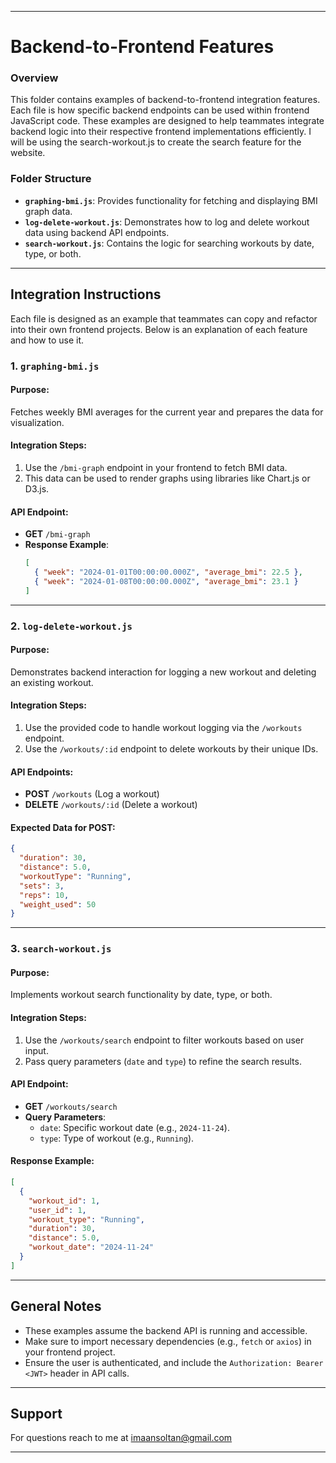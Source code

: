 

---

# Backend-to-Frontend Features

### **Overview**
This folder contains examples of backend-to-frontend integration features. Each file is how specific backend endpoints can be used within frontend JavaScript code. These examples are designed to help teammates integrate backend logic into their respective frontend implementations efficiently. I will be using the search-workout.js to create the search feature for the website.

### **Folder Structure**
- **`graphing-bmi.js`**: Provides functionality for fetching and displaying BMI graph data.
- **`log-delete-workout.js`**: Demonstrates how to log and delete workout data using backend API endpoints.
- **`search-workout.js`**: Contains the logic for searching workouts by date, type, or both.

---

## **Integration Instructions**

Each file is designed as an example that teammates can copy and refactor into their own frontend projects. Below is an explanation of each feature and how to use it.

### **1. `graphing-bmi.js`**
#### **Purpose**:
Fetches weekly BMI averages for the current year and prepares the data for visualization.

#### **Integration Steps**:
1. Use the `/bmi-graph` endpoint in your frontend to fetch BMI data.
2. This data can be used to render graphs using libraries like Chart.js or D3.js.

#### **API Endpoint**:
- **GET** `/bmi-graph`
- **Response Example**:
    ```json
    [
      { "week": "2024-01-01T00:00:00.000Z", "average_bmi": 22.5 },
      { "week": "2024-01-08T00:00:00.000Z", "average_bmi": 23.1 }
    ]
    ```

---

### **2. `log-delete-workout.js`**
#### **Purpose**:
Demonstrates backend interaction for logging a new workout and deleting an existing workout.

#### **Integration Steps**:
1. Use the provided code to handle workout logging via the `/workouts` endpoint.
2. Use the `/workouts/:id` endpoint to delete workouts by their unique IDs.

#### **API Endpoints**:
- **POST** `/workouts` (Log a workout)
- **DELETE** `/workouts/:id` (Delete a workout)

#### **Expected Data for POST**:
```json
{
  "duration": 30,
  "distance": 5.0,
  "workoutType": "Running",
  "sets": 3,
  "reps": 10,
  "weight_used": 50
}
```

---

### **3. `search-workout.js`**
#### **Purpose**:
Implements workout search functionality by date, type, or both.

#### **Integration Steps**:
1. Use the `/workouts/search` endpoint to filter workouts based on user input.
2. Pass query parameters (`date` and `type`) to refine the search results.

#### **API Endpoint**:
- **GET** `/workouts/search`
- **Query Parameters**:
    - `date`: Specific workout date (e.g., `2024-11-24`).
    - `type`: Type of workout (e.g., `Running`).

#### **Response Example**:
```json
[
  {
    "workout_id": 1,
    "user_id": 1,
    "workout_type": "Running",
    "duration": 30,
    "distance": 5.0,
    "workout_date": "2024-11-24"
  }
]
```

---

## **General Notes**
- These examples assume the backend API is running and accessible.
- Make sure to import necessary dependencies (e.g., `fetch` or `axios`) in your frontend project.
- Ensure the user is authenticated, and include the `Authorization: Bearer <JWT>` header in API calls.

---

## **Support**
For questions reach to me at imaansoltan@gmail.com

--- 

